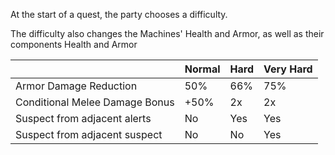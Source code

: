 At the start of a quest, the party chooses a difficulty.

The difficulty also changes the Machines' Health and Armor, as well as their components Health and Armor

|                                | Normal | Hard | Very Hard |
| ------------------------------ | ------ | ---- | --------- |
| Armor Damage Reduction         | 50%    | 66%  | 75%       |
| Conditional Melee Damage Bonus | +50%   | 2x   | 2x        |
| Suspect from adjacent alerts   | No     | Yes  | Yes       |
| Suspect from adjacent suspect  | No     | No   | Yes       |
